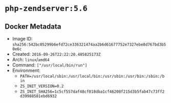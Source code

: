 # `php-zendserver:5.6`

## Docker Metadata

- Image ID: `sha256:542bc05299b6efd72ce336321474aa2b6d61677752e7327ebe8d767bd3b50e6c`
- Created: `2016-09-26T22:22:20.485825173Z`
- Arch: `linux`/`amd64`
- Command: `["/usr/local/bin/run"]`
- Environment:
  - `PATH=/usr/local/sbin:/usr/local/bin:/usr/sbin:/usr/bin:/sbin:/bin`
  - `ZS_INIT_VERSION=0.2`
  - `ZS_INIT_SHA256=1c5cf557daf48cf018dba1cf46208f215d3b5fab47c73ff2d39988581ebd6932`
